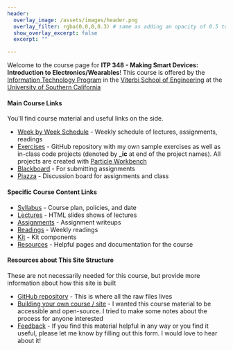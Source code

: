 ```yaml
---
header:
  overlay_image: /assets/images/header.png
  overlay_filter: rgba(0,0,0,0.3) # same as adding an opacity of 0.5 to a black background
  show_overlay_excerpt: false
  excerpt: ""

---
```



Welcome to the course page for **ITP 348 - Making Smart Devices: Introduction to Electronics/Wearables**! This course is offered by the [Information Technology Program](https://itp.usc.edu/) in the [Viterbi School of Engineering](https://viterbischool.usc.edu/) at the [University of Southern California](https://www.usc.edu)



#### Main Course Links

You'll find course material and useful links on the side. 

- [Week by Week Schedule](schedule.md) - Weekly schedule of lectures, assignments, readings
- [Exercises](https://github.com/reparke/ITP348-Physical-Computing/tree/master/_exercises) - GitHub repository with my own sample exercises as well as in-class code projects (denoted by **_ic** at end of the project names). All projects are created with [Particle Workbench](https://www.particle.io/workbench/)
- [Blackboard](https://blackboard.usc.edu) - For submitting assignments
- [Piazza](https://piazza.com/usc/spring2021/itp348/home) - Discussion board for assignments and class

#### Specific Course Content Links
- [Syllabus](itp348_syllabus.md) - Course plan, policies, and date
- [Lectures](lectures.html) - HTML slides shows of lectures
- [Assignments](assignments.html) - Assignment writeups
- [Readings](readings.md) - Weekly readings
- [Kit](kit.md) - Kit components
- [Resources](resources.md) - Helpful pages and documentation for the course


#### Resources about This Site Structure

These are not necessarily needed for this course, but provide more information about how this site is built

- [GitHub repository](https://github.com/reparke/ITP348-Physical-Computing) - This is where all the raw files lives
- [Building your own course / site](https://robparke.com/2019/08/21/creating-accessible-open-educational-resources/) - I wanted this course material to be accessible and open-source. I tried to make some notes about the process for anyone interested
- [Feedback](https://parke.wufoo.com/forms/feedback-form/) - If you find this material helpful in any way or you find it useful, please let me know by filling out this form. I would love to hear about it!